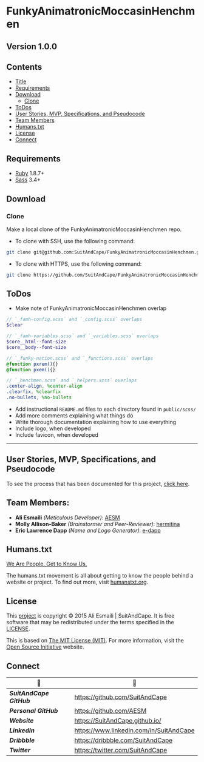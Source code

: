 <!-- README.md -->

FunkyAnimatronicMoccasinHenchmen
==========================================================================

## Version 1.0.0

## Contents

- [Title](#funkyanimatronicmoccasinhenchmen)
- [Requirements](#requirements)
- [Download](#download)
  + [Clone](#clone)
- [ToDos](#todos)
- [User Stories, MVP, Specifications, and Pseudocode](#user-stories-mvp-specifications-and-pseudocode)
- [Team Members](#team-members)
- [Humans.txt](#humanstxt)
- [License](#license)
- [Connect](#connect)

## Requirements

- [Ruby](https://www.ruby-lang.org/en/) 1.8.7+
- [Sass](https://github.com/sass/sass) 3.4+

## Download

### Clone
Make a local clone of the FunkyAnimatronicMoccasinHenchmen repo.

- To clone with SSH, use the following command:

``` sh
git clone git@github.com:SuitAndCape/FunkyAnimatronicMoccasinHenchmen.git
```

- To clone with HTTPS, use the following command:

``` sh
git clone https://github.com/SuitAndCape/FunkyAnimatronicMoccasinHenchmen.git
```

## ToDos

- Make note of FunkyAnimatronicMoccasinHenchmen overlap

``` scss
// `_famh-config.scss` and `_config.scss` overlaps
$clear
```

``` scss
// `_famh-variables.scss` and `_variables.scss` overlaps
$core__html--font-size
$core__body--font-size
```

``` scss
// `_funky-nation.scss` and `_functions.scss` overlaps
@function pxrem(){}
@function pxem(){}
```

``` scss
// `_henchmen.scss` and `_helpers.scss` overlaps
.center-align, %center-align
.clearfix, %clearfix
.no-bullets, %no-bullets
```

- Add instructional `README.md` files to each directory found in `public/scss/`
- Add more comments explaining what things do
- Write thorough documentation explaining how to use everything
- Include logo, when developed
- Include favicon, when developed

--------------------------------------------------------------------------

## User Stories, MVP, Specifications, and Pseudocode

To see the process that has been documented for this project, [click here](https://github.com/SuitAndCape/FunkyAnimatronicMoccasinHenchmen/blob/master/SMSP.md).

## Team Members:

- **Ali Esmaili** _(Meticulous Developer)_: [AESM](https://github.com/AESM)
- **Molly Allison-Baker** _(Brainstormer and Peer-Reviewer)_: [hermitina](https://github.com/hermitina)
- **Eric Lawrence Dapp** _(Name and Logo Generator)_: [e-dapp](https://github.com/e-dapp)

## Humans.txt

[We Are People.  Get to Know Us.](https://github.com/SuitAndCape/FunkyAnimatronicMoccasinHenchmen/blob/master/humans.txt)

The humans.txt movement is all about getting to know the people behind a website or project.  To find out more, visit [humanstxt.org](http://humanstxt.org/).

## License

This [project](#funkyanimatronicmoccasinhenchmen) is copyright © 2015 Ali Esmaili | SuitAndCape.  It is free software that may be redistributed under the terms specified in the [LICENSE](https://github.com/SuitAndCape/FunkyAnimatronicMoccasinHenchmen/blob/master/LICENSE).

This is based on [The MIT License (MIT)](http://opensource.org/licenses/MIT).  For more information, visit the [Open Source Initiative](http://opensource.org/) website.

## Connect

|              :tophat:             |              :rocket:             |
| --------------------------------- | --------------------------------- |
**_SuitAndCape GitHub_** | https://github.com/SuitAndCape
**_Personal GitHub_**    | https://github.com/AESM
**_Website_**            | https://SuitAndCape.github.io/
**_LinkedIn_**           | https://www.linkedin.com/in/SuitAndCape
**_Dribbble_**           | https://dribbble.com/SuitAndCape
**_Twitter_**            | https://twitter.com/SuitAndCape
